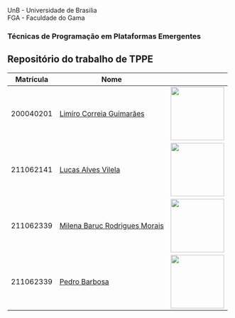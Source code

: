 UnB - Universidade de Brasilia  
FGA - Faculdade do Gama  

### Técnicas de Programação em Plataformas Emergentes

## Repositório do trabalho de TPPE

| Matrícula   | Nome                                       |                                                                                          |
|-------------|--------------------------------------------|------------------------------------------------------------------------------------------|
| 200040201   | [Limíro Correia Guimarães](https://github.com/LimirioGuimaraes) | <img src="https://github.com/LimirioGuimaraes.png" width="120px">                         |
| 211062141   | [Lucas Alves Vilela](https://github.com/Lucas-AV) | <img src="https://github.com/Lucas-AV.png" width="120px">                                 |
| 211062339   | [Milena Baruc Rodrigues Morais](https://github.com/MilenaBaruc) | <img src="https://github.com/MilenaBaruc.png" width="120px">                             |
| 211062339   | [Pedro Barbosa](https://github.com/pedrobarbosaocb) | <img src="https://github.com/pedrobarbosaocb.png" width="120px">                             |
